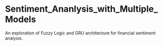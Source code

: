 # Sentiment_Ananlysis_with_Multiple_Models
An exploration of Fuzzy Logic and GRU architecture for financial sentiment analysis.
